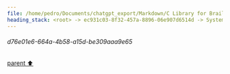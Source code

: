 ```yaml
---
file: /home/pedro/Documents/chatgpt_export/Markdown/C Library for Braille Grid.md
heading_stack: <root> -> ec931c03-8f32-457a-8896-06e907d6514d -> System -> 60c8cb8a-5be6-436c-a7a1-cb652f0b1c63 -> System -> aaa235c3-fbbd-4934-8b73-22293c85c582 -> User -> d76e01e6-664a-4b58-a15d-be309aaa9e65
---
```

###### d76e01e6-664a-4b58-a15d-be309aaa9e65
[parent ⬆️](#aaa235c3-fbbd-4934-8b73-22293c85c582)
